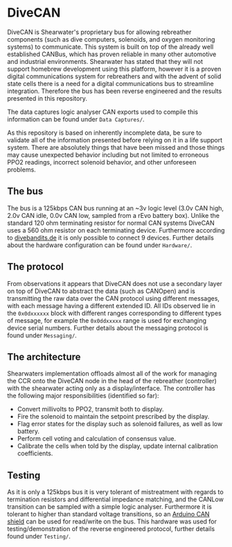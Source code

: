 # DiveCAN
DiveCAN is Shearwater's proprietary bus for allowing rebreather components (such as dive computers, solenoids, and oxygen monitoring systems) to communicate. This system is built on top of the already well established CANBus, which has proven reliable in many other automotive and industrial environments. Shearwater has stated that they will not support homebrew development using this platform, however it is a proven digital communications system for rebreathers and with the advent of solid state cells there is a need for a digital communications bus to streamline integration. Therefore the bus has been reverse engineered and the results presented in this repository.

The data captures logic analyser CAN exports used to compile this information can be found under `Data Captures/`.

As this repository is based on inherently incomplete data, be sure to validate all of the information presented before relying on it in a life support system. There are absolutely things that have been missed and those things may cause unexpected behavior including but not limited to erroneous PPO2 readings, incorrect solenoid behavior, and other unforeseen problems.

## The bus
The bus is a 125kbps CAN bus running at an ~3v logic level (3.0v CAN high, 2.0v CAN idle, 0.0v CAN low, sampled from a rEvo battery box). Unlike the standard 120 ohm terminating resistor for normal CAN systems DiveCAN uses a 560 ohm resistor on each terminating device. Furthermore according to [divebandits.de](https://www.divebandits.de/en/training/iart/rebreather/bus-systems/70-rebreather-with-a-bus-part-2.html) it is only possible to connect 9 devices. Further details about the hardware configuration can be found under `Hardware/`.

## The protocol
From observations it appears that DiveCAN does not use a secondary layer on top of DiveCAN to abstract the data (such as CANOpen) and is transmitting the raw data over the CAN protocol using different messages, with each message having a different extended ID. All IDs observed lie in the `0x0dxxxxxx` block with different ranges corresponding to different types of message, for example the `0x0ddxxxxx` range is used for exchanging device serial numbers. Further details about the messaging protocol is found under `Messaging/`.

## The architecture
Shearwaters implementation offloads almost all of the work for managing the CCR onto the DiveCAN node in the head of the rebreather (controller) with the shearwater acting only as a display/interface. The controller has the following major responsibilities (identified so far):
- Convert millivolts to PPO2, transmit both to display.
- Fire the solenoid to maintain the setpoint prescribed by the display.
- Flag error states for the display such as solenoid failures, as well as low battery.
- Perform cell voting and calculation of consensus value.
- Calibrate the cells when told by the display, update internal calibration coefficients.

## Testing
As it is only a 125kbps bus it is very tolerant of mistreatment with regards to termination resistors and differential impedance matching, and the CANLow transition can be sampled with a simple logic analyser. Furthermore it is tolerant to higher than standard voltage transitions, so an [Arduino CAN shield](https://www.keyestudio.com/2019new-keyestudio-can-bus-shield-mcp2551-chip-with-sd-socket-for-arduino-uno-r3-p0543.html) can be used for read/write on the bus. This hardware was used for testing/demonstration of the reverse engineered protocol, further details found under `Testing/`.
